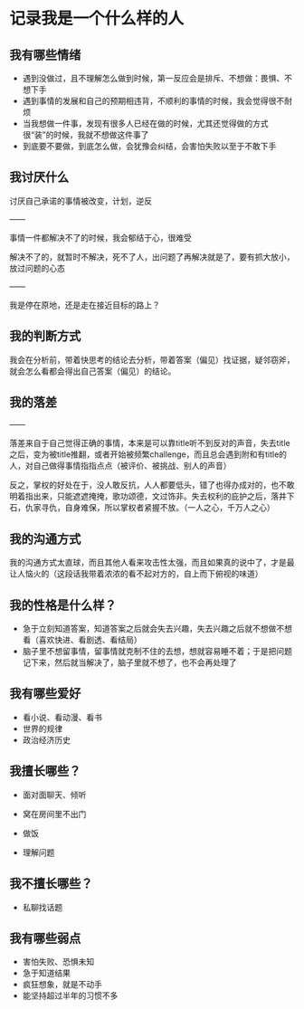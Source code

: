 # 记录我是一个什么样的人

## 我有哪些情绪

- 遇到没做过，且不理解怎么做到时候，第一反应会是排斥、不想做：畏惧、不想下手
- 遇到事情的发展和自己的预期相违背，不顺利的事情的时候，我会觉得很不耐烦
- 当我想做一件事，发现有很多人已经在做的时候，尤其还觉得做的方式很“装”的时候，我就不想做这件事了
- 到底要不要做，到底怎么做，会犹豫会纠结，会害怕失败以至于不敢下手



## 我讨厌什么

讨厌自己承诺的事情被改变，计划，逆反

——

事情一件都解决不了的时候，我会郁结于心，很难受

解决不了的，就暂时不解决，死不了人，出问题了再解决就是了，要有抓大放小，放过问题的心态

——

我是停在原地，还是走在接近目标的路上？



## 我的判断方式

我会在分析前，带着快思考的结论去分析，带着答案（偏见）找证据，疑邻窃斧，就会怎么看都会得出自己答案（偏见）的结论。



## 我的落差

——

落差来自于自己觉得正确的事情，本来是可以靠title听不到反对的声音，失去title之后，变为被title推翻，或者开始被频繁challenge，而且总会遇到附和有title的人，对自己做得事情指指点点（被评价、被挑战、别人的声音）

反之，掌权的好处在于，没人敢反抗，人人都要低头，错了也得办成对的，也不敢明着指出来，只能遮遮掩掩，歌功颂德，文过饰非。失去权利的庇护之后，落井下石，仇家寻仇，自身难保，所以掌权者紧握不放。（一人之心，千万人之心）



## 我的沟通方式

我的沟通方式太直球，而且其他人看来攻击性太强，而且如果真的说中了，才是最让人恼火的（这段话我带着浓浓的看不起对方的，自上而下俯视的味道）



## 我的性格是什么样？

- 急于立刻知道答案，知道答案之后就会失去兴趣，失去兴趣之后就不想做不想看（喜欢快进、看剧透、看结局）
- 脑子里不想留事情，留事情就克制不住的去想，想就容易睡不着；于是把问题记下来，然后就当解决了，脑子里就不想了，也不会再处理了



## 我有哪些爱好

- 看小说、看动漫、看书
- 世界的规律
- 政治经济历史



## 我擅长哪些？

- 面对面聊天、倾听

- 窝在房间里不出门
- 做饭
- 理解问题



## 我不擅长哪些？

- 私聊找话题



## 我有哪些弱点

- 害怕失败、恐惧未知
- 急于知道结果
- 疯狂想象，就是不动手
- 能坚持超过半年的习惯不多

